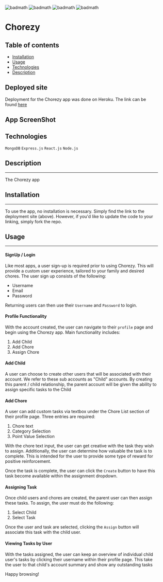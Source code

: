 ![badmath](https://img.shields.io/badge/-MongoDB-yellow) ![badmath](https://img.shields.io/badge/-Express-green)  ![badmath](https://img.shields.io/badge/-React-blue)  ![badmath](https://img.shields.io/badge/-Node-orange) 

# Chorezy

## Table of contents

* [Installation](#installation)
* [Usage](#usage)
* [Technologies](#Technologies)
* [Description](#Description)

## Deployed site
Deployment for the Chorezy app was done on Heroku. The link can be found [here](https://chorezy2.herokuapp.com/)

## App ScreenShot

## Technologies
`MongoDB`
`Express.js`
`React.js`
`Node.js`

## Description
---
The Chorezy app 

## Installation
---
To use the app, no installation is necessary. Simply find the link to the deployment site (above). However, if you'd like to update the code to your linking, simply fork the repo.

## Usage
---
#### **SignUp / Login**
Like most apps, a user sign-up is required prior to using Chorezy. This will provide a custom user experience, tailored to your family and desired chores. The user sign up consists of the following: 
* Username
* Email
* Password

Returning users can then use their `Username` and `Password` to login.


#### **Profile Functionality**
With the account created, the user can navigate to their `profile` page and begin using the Chorezy app. Main functionality includes:

1. Add Child 
2. Add Chore
3. Assign Chore

#### **Add Child**
A user can choose to create other users that will be associated with their account. We refer to these sub accounts as "Child" accounts. By creating this parent / child relationship, the parent account will be given the ability to assign specific tasks to the Child

#### **Add Chore**
A user can add custom tasks via textbox under the Chore List section of their profile page. Three entries are required:

1. Chore text
2. Category Selection 
3. Point Value Selection

With the chore text input, the user can get creative with the task they wish to assign. Additionally, the user can determine how valuable the task is to complete. This is intended for the user to provide some type of reward for positive reinforcement.

Once the task is complete, the user can click the `Create` button to have this task become available within the assignment dropdown.

#### **Assigning Task**
Once child users and chores are created, the parent user can then assign these tasks. To assign, the user must do the following: 

1. Select Child
2. Select Task

Once the user and task are selected, clicking the `Assign` button will associate this task with the child user. 

#### **Viewing Tasks by User**
With the tasks assigned, the user can keep an overview of individual child user's tasks by clicking their username within their profile page. This take the user to that child's account summary and show any outstanding tasks



Happy browsing! 